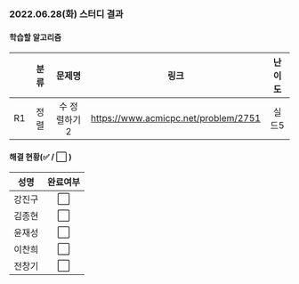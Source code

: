### 2022.06.28(화) 스터디 결과

#### 학습할 알고리즘

|      | 분류 |    문제명    |                 링크                  | 난이도  |
| :--: | :--: | :----------: | :-----------------------------------: | :-----: |
|  R1  |  정렬  | 수 정렬하기2 |https://www.acmicpc.net/problem/2751 |  실드5  |

#### 해결 현황(:white_check_mark: / :white_large_square:  )

|  성명  |       완료여부       |
| :----: | :------------------: |
| 강진구 | :white_large_square: |
| 김종현 | :white_large_square: |
| 윤재성 | :white_large_square: |
| 이찬희 | :white_large_square: |
| 전창기 | :white_large_square: |

